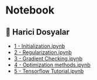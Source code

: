 # Notebook


<!--Index-->

## 🔗 Harici Dosyalar

- [1 - Initialization.ipynb](./1%20-%20Initialization.ipynb)
- [2 - Regularization.ipynb](./2%20-%20Regularization.ipynb)
- [3 - Gradient Checking.ipynb](./3%20-%20Gradient%20Checking.ipynb)
- [4 - Optimization methods.ipynb](./4%20-%20Optimization%20methods.ipynb)
- [5 - Tensorflow Tutorial.ipynb](./5%20-%20Tensorflow%20Tutorial.ipynb)


<!--Index-->
